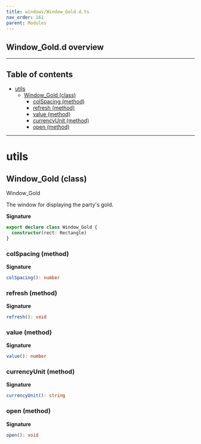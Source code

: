 ```yaml
---
title: windows/Window_Gold.d.ts
nav_order: 161
parent: Modules
---
```


## Window_Gold.d overview

---

<h2 class="text-delta">Table of contents</h2>

- [utils](#utils)
  - [Window_Gold (class)](#window_gold-class)
    - [colSpacing (method)](#colspacing-method)
    - [refresh (method)](#refresh-method)
    - [value (method)](#value-method)
    - [currencyUnit (method)](#currencyunit-method)
    - [open (method)](#open-method)

---

# utils

## Window_Gold (class)

Window_Gold

The window for displaying the party's gold.

**Signature**

```ts
export declare class Window_Gold {
  constructor(rect: Rectangle)
}
```

### colSpacing (method)

**Signature**

```ts
colSpacing(): number
```

### refresh (method)

**Signature**

```ts
refresh(): void
```

### value (method)

**Signature**

```ts
value(): number
```

### currencyUnit (method)

**Signature**

```ts
currencyUnit(): string
```

### open (method)

**Signature**

```ts
open(): void
```
